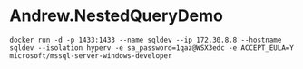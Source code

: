 # Andrew.NestedQueryDemo




```
docker run -d -p 1433:1433 --name sqldev --ip 172.30.8.8 --hostname sqldev --isolation hyperv -e sa_password=1qaz@WSX3edc -e ACCEPT_EULA=Y microsoft/mssql-server-windows-developer
```


